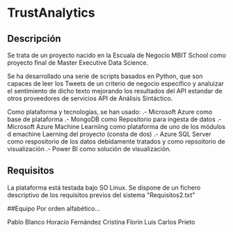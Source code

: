 # TrustAnalytics

## Descripción
Se trata de un proyecto nacido en la Escuala de Negocio MBIT School como proyecto final de Master Executive Data Science.

Se ha desarrollado una serie de scripts basados en Python, que son capaces de leer los Tweets de un criterio de negocio específico y analuizar el sentimiento de dicho texto mejorando los resultados del API estandar de otros proveedores de servicios API de Análisis Sintáctico.

Como plataforma y tecnologías, se han usado:
   .- Microsoft Azure como base de plataforma
   .- MongoDB como Repositorio para ingesta de datos
   .- Microsoft Azure Machine Learniing como plataforma de uno de los módulos d emachine Laerning del proyecto (consta de dos)
   .- Azure SQL Server como respositorio de los datos debidamente tratados y como repsoitorio de visualización
   .- Power BI como solución de visualización.

## Requisitos

La plataforma está testada bajo SO Linux.
Se dispone de un fichero descriptivo de los requisitos previos del sistema "Requisitos2.txt"
   
##Equipo
Por orden alfabético...

Pablo Blanco
Horacio Fernández
Cristina Florín 
Luis Carlos Prieto